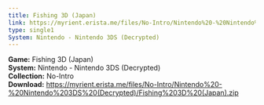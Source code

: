 ```yaml
---
title: Fishing 3D (Japan)
link: https://myrient.erista.me/files/No-Intro/Nintendo%20-%20Nintendo%203DS%20(Decrypted)/Fishing%203D%20(Japan).zip
type: single1
System: Nintendo - Nintendo 3DS (Decrypted)
---
```

<b>Game:</b> Fishing 3D (Japan)<br>
<b>System:</b> Nintendo - Nintendo 3DS (Decrypted)<br>
<b>Collection:</b> No-Intro<br>
<b>Download:</b> https://myrient.erista.me/files/No-Intro/Nintendo%20-%20Nintendo%203DS%20(Decrypted)/Fishing%203D%20(Japan).zip